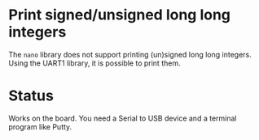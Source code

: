# Print signed/unsigned long long integers

The `nano` library does not support printing (un)signed long long integers.
Using the UART1 library, it is possible to print them.

# Status

Works on the board. You need a Serial to USB device and a terminal program like Putty.
